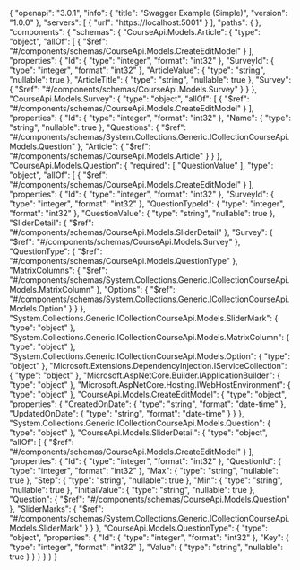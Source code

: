 {
  "openapi": "3.0.1",
  "info": {
    "title": "Swagger Example (Simple)",
    "version": "1.0.0"
  },
  "servers": [
    {
      "url": "https://localhost:5001"
    }
  ],
  "paths": { },
  "components": {
    "schemas": {
      "CourseApi.Models.Article": {
        "type": "object",
        "allOf": [
          {
            "$ref": "#/components/schemas/CourseApi.Models.CreateEditModel"
          }
        ],
        "properties": {
          "Id": {
            "type": "integer",
            "format": "int32"
          },
          "SurveyId": {
            "type": "integer",
            "format": "int32"
          },
          "ArticleValue": {
            "type": "string",
            "nullable": true
          },
          "ArticleTitle": {
            "type": "string",
            "nullable": true
          },
          "Survey": {
            "$ref": "#/components/schemas/CourseApi.Models.Survey"
          }
        }
      },
      "CourseApi.Models.Survey": {
        "type": "object",
        "allOf": [
          {
            "$ref": "#/components/schemas/CourseApi.Models.CreateEditModel"
          }
        ],
        "properties": {
          "Id": {
            "type": "integer",
            "format": "int32"
          },
          "Name": {
            "type": "string",
            "nullable": true
          },
          "Questions": {
            "$ref": "#/components/schemas/System.Collections.Generic.ICollection<T>CourseApi.Models.Question"
          },
          "Article": {
            "$ref": "#/components/schemas/CourseApi.Models.Article"
          }
        }
      },
      "CourseApi.Models.Question": {
        "required": [
          "QuestionValue"
        ],
        "type": "object",
        "allOf": [
          {
            "$ref": "#/components/schemas/CourseApi.Models.CreateEditModel"
          }
        ],
        "properties": {
          "Id": {
            "type": "integer",
            "format": "int32"
          },
          "SurveyId": {
            "type": "integer",
            "format": "int32"
          },
          "QuestionTypeId": {
            "type": "integer",
            "format": "int32"
          },
          "QuestionValue": {
            "type": "string",
            "nullable": true
          },
          "SliderDetail": {
            "$ref": "#/components/schemas/CourseApi.Models.SliderDetail"
          },
          "Survey": {
            "$ref": "#/components/schemas/CourseApi.Models.Survey"
          },
          "QuestionType": {
            "$ref": "#/components/schemas/CourseApi.Models.QuestionType"
          },
          "MatrixColumns": {
            "$ref": "#/components/schemas/System.Collections.Generic.ICollection<T>CourseApi.Models.MatrixColumn"
          },
          "Options": {
            "$ref": "#/components/schemas/System.Collections.Generic.ICollection<T>CourseApi.Models.Option"
          }
        }
      },
      "System.Collections.Generic.ICollection<T>CourseApi.Models.SliderMark": {
        "type": "object"
      },
      "System.Collections.Generic.ICollection<T>CourseApi.Models.MatrixColumn": {
        "type": "object"
      },
      "System.Collections.Generic.ICollection<T>CourseApi.Models.Option": {
        "type": "object"
      },
      "Microsoft.Extensions.DependencyInjection.IServiceCollection": {
        "type": "object"
      },
      "Microsoft.AspNetCore.Builder.IApplicationBuilder": {
        "type": "object"
      },
      "Microsoft.AspNetCore.Hosting.IWebHostEnvironment": {
        "type": "object"
      },
      "CourseApi.Models.CreateEditModel": {
        "type": "object",
        "properties": {
          "CreatedOnDate": {
            "type": "string",
            "format": "date-time"
          },
          "UpdatedOnDate": {
            "type": "string",
            "format": "date-time"
          }
        }
      },
      "System.Collections.Generic.ICollection<T>CourseApi.Models.Question": {
        "type": "object"
      },
      "CourseApi.Models.SliderDetail": {
        "type": "object",
        "allOf": [
          {
            "$ref": "#/components/schemas/CourseApi.Models.CreateEditModel"
          }
        ],
        "properties": {
          "Id": {
            "type": "integer",
            "format": "int32"
          },
          "QuestionId": {
            "type": "integer",
            "format": "int32"
          },
          "Max": {
            "type": "string",
            "nullable": true
          },
          "Step": {
            "type": "string",
            "nullable": true
          },
          "Min": {
            "type": "string",
            "nullable": true
          },
          "InitialValue": {
            "type": "string",
            "nullable": true
          },
          "Question": {
            "$ref": "#/components/schemas/CourseApi.Models.Question"
          },
          "SliderMarks": {
            "$ref": "#/components/schemas/System.Collections.Generic.ICollection<T>CourseApi.Models.SliderMark"
          }
        }
      },
      "CourseApi.Models.QuestionType": {
        "type": "object",
        "properties": {
          "Id": {
            "type": "integer",
            "format": "int32"
          },
          "Key": {
            "type": "integer",
            "format": "int32"
          },
          "Value": {
            "type": "string",
            "nullable": true
          }
        }
      }
    }
  }
}